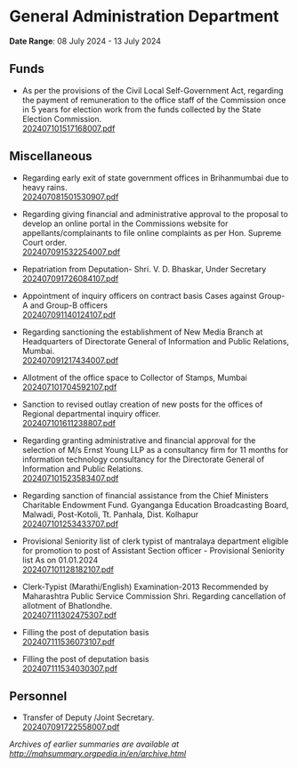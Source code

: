 # General Administration Department

**Date Range**: 08 July 2024 - 13 July 2024


## Funds
- As per the provisions of the Civil Local Self-Government Act, regarding the payment of remuneration to the office staff of the Commission once in 5 years for election work from the funds collected by the State Election Commission.\
  [202407101517168007.pdf](https://gr.maharashtra.gov.in/Site/Upload/Government%20Resolutions/English/202407101517168007.pdf)

## Miscellaneous
- Regarding early exit of state government offices in Brihanmumbai due to heavy rains.\
  [202407081501530907.pdf](https://gr.maharashtra.gov.in/Site/Upload/Government%20Resolutions/English/202407081501530907.pdf)

- Regarding giving financial and administrative approval to the proposal to develop an online portal in the Commissions website for appellants/complainants to file online complaints as per Hon. Supreme Court order.\
  [202407091532254007.pdf](https://gr.maharashtra.gov.in/Site/Upload/Government%20Resolutions/English/202407091532254007.pdf)

- Repatriation from Deputation- Shri. V. D. Bhaskar, Under Secretary\
  [202407091726084107.pdf](https://gr.maharashtra.gov.in/Site/Upload/Government%20Resolutions/English/202407091726084107.pdf)

- Appointment of inquiry officers on contract basis Cases against Group-A and Group-B officers\
  [202407091140124107.pdf](https://gr.maharashtra.gov.in/Site/Upload/Government%20Resolutions/English/202407091140124107.pdf)

- Regarding sanctioning the establishment of New Media Branch at Headquarters of Directorate General of Information and Public Relations, Mumbai.\
  [202407091217434007.pdf](https://gr.maharashtra.gov.in/Site/Upload/Government%20Resolutions/English/202407091217434007....pdf)

- Allotment of the office space to Collector of Stamps, Mumbai\
  [202407101704592107.pdf](https://gr.maharashtra.gov.in/Site/Upload/Government%20Resolutions/English/202407101704592107....pdf)

- Sanction to revised outlay creation of new posts for the offices of Regional departmental inquiry officer.\
  [202407101611238807.pdf](https://gr.maharashtra.gov.in/Site/Upload/Government%20Resolutions/English/202407101611238807.pdf)

- Regarding granting administrative and financial approval for the selection of M/s Ernst  Young LLP as a consultancy firm for 11 months for information technology consultancy for the Directorate General of Information and Public Relations.\
  [202407101523583407.pdf](https://gr.maharashtra.gov.in/Site/Upload/Government%20Resolutions/English/202407101523583407.pdf)

- Regarding sanction of financial assistance from the Chief Ministers Charitable Endowment Fund. Gyanganga Education Broadcasting Board, Malwadi, Post-Kotoli, Tt. Panhala, Dist. Kolhapur\
  [202407101253433707.pdf](https://gr.maharashtra.gov.in/Site/Upload/Government%20Resolutions/English/202407101253433707.pdf)

- Provisional Seniority list of clerk typist of mantralaya department eligible for promotion to post of Assistant Section officer - Provisional Seniority list As on 01.01.2024\
  [202407101128182107.pdf](https://gr.maharashtra.gov.in/Site/Upload/Government%20Resolutions/English/202407101128182107.....pdf)

- Clerk-Typist (Marathi/English) Examination-2013 Recommended by Maharashtra Public Service Commission Shri. Regarding cancellation of allotment of Bhatlondhe.\
  [202407111302475307.pdf](https://gr.maharashtra.gov.in/Site/Upload/Government%20Resolutions/English/202407111302475307.pdf)

- Filling the post of deputation basis\
  [202407111536073107.pdf](https://gr.maharashtra.gov.in/Site/Upload/Government%20Resolutions/English/202407111536073107....pdf)

- Filling the post of deputation basis\
  [202407111534030307.pdf](https://gr.maharashtra.gov.in/Site/Upload/Government%20Resolutions/English/202407111534030307.pdf)

## Personnel
- Transfer of Deputy /Joint Secretary.\
  [202407091722558007.pdf](https://gr.maharashtra.gov.in/Site/Upload/Government%20Resolutions/English/202407091722558007.pdf)


*Archives of earlier summaries are available at http://mahsummary.orgpedia.in/en/archive.html*